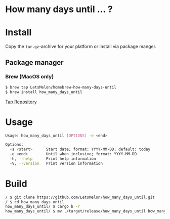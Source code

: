 # How many days until ... ?

# Install

Copy the `tar.gz`-archive for your platform or install via package manger.

## Package manager

### Brew (MacOS only)

```sh
$ brew tap LetsMelon/homebrew-how-many-days-until
$ brew install how_many_days_until
```

[Tap Repository](https://github.com/LetsMelon/homebrew-how-many-days-until)

# Usage

```sh
Usage: how_many_days_until [OPTIONS] -e <end>

Options:
  -s <start>      Start date; format: YYYY-MM-DD; default: today
  -e <end>        Until when inclusive; format: YYYY-MM-DD
  -h, --help      Print help information
  -V, --version   Print version information
```

# Build

```sh
/ $ git clone https://github.com/LetsMelon/how_many_days_until.git
/ $ cd how_many_days_until
how_many_days_until/ $ cargo b -r
how_many_days_until/ $ mv ./target/release/how_many_days_until how_many_days_until
```
